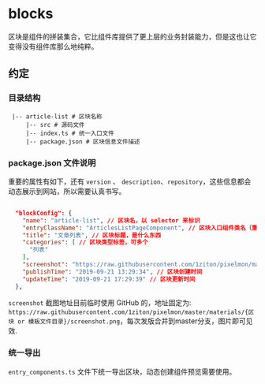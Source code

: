 # blocks

区块是组件的拼装集合，它比组件库提供了更上层的业务封装能力，但是这也让它变得没有组件库那么地纯粹。


## 约定

### 目录结构

```
 |-- article-list # 区块名称
     |-- src # 源码文件
     |-- index.ts # 统一入口文件
     |-- package.json # 区块信息文件描述
```

###  package.json 文件说明

重要的属性有如下，还有 `version` 、 `description`、`repository`，这些信息都会动态展示到网站，所以需要认真书写。

```json

  "blockConfig": {
    "name": "article-list", // 区块名，以 selector 来标识
    "entryClassName": "ArticlesListPageComponent", // 区块入口组件类名（重要）
    "title": "文章列表", // 区块标题，是什么东西
    "categories": [ // 区块类型标签，可多个
      "列表"
    ],
    "screenshot": "https://raw.githubusercontent.com/1ziton/pixelmon/materials/blocks/article-list/screenshot.png", // 区块demo截图，截图命名为screenshot.png放到根目录即可展示
    "publishTime": "2019-09-21 13:29:34", // 区块创建时间
    "updateTime": "2019-09-21 17:29:39" // 区块更新时间
  },

 ```

 `screenshot` 截图地址目前临时使用 GitHub 的，地址固定为: `https://raw.githubusercontent.com/1ziton/pixelmon/master/materials/{区块 or 模板文件目录}/screenshot.png`，每次发版合并到master分支，图片即可见效.



### 统一导出

`entry_components.ts` 文件下统一导出区块，动态创建组件预览需要使用。




